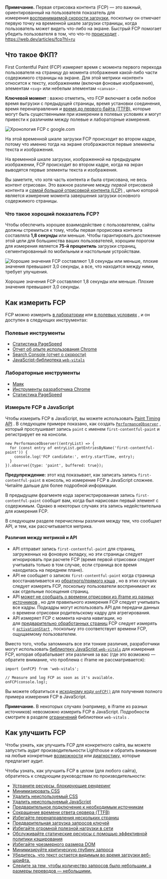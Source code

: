 **Примечание.** Первая отрисовка контента (FCP) — это важный, ориентированный на пользователя показатель для измерения [воспринимаемой скорости загрузки,](https://web.dev/articles/user-centric-performance-metrics?hl=ru#types_of_metrics) поскольку он отмечает первую точку на временной шкале загрузки страницы, когда пользователь может видеть что-либо на экране. Быстрый FCP помогает убедить пользователя в том, что что-то [происходит](https://web.dev/articles/user-centric-performance-metrics?hl=ru#defining_metrics) .
https://web.dev/articles/fcp?hl=ru
## Что такое ФКП?

First Contentful Paint (FCP) измеряет время с момента первого перехода пользователя на страницу до момента отображения какой-либо части содержимого страницы на экране. Для этой метрики «контент» относится к тексту, изображениям (включая фоновые изображения), элементам `<svg>` или небелым элементам `<canvas>` .

**Ключевой момент** : важно отметить, что FCP включает в себя любое время выгрузки с предыдущей страницы, время установки соединения, время перенаправления и [время до первого байта (TTFB),](https://web.dev/articles/ttfb?hl=ru) которые могут быть существенными при измерении в полевых условиях и могут привести к различиям между полевые и лабораторные измерения.

![Хронология FCP с google.com](https://web.dev/static/articles/fcp/image/fcp-timeline-googlecom.png?hl=ru)

На этой временной шкале загрузки FCP происходит во втором кадре, потому что именно тогда на экране отображаются первые элементы текста и изображения.

На временной шкале загрузки, изображенной на предыдущем изображении, FCP происходит во втором кадре, когда на экран выводятся первые элементы текста и изображения.

Вы заметите, что хотя часть контента и была отрисована, не весь контент отрисован. Это важное различие между _первой_ отрисовкой контента и [_самой большой_ отрисовкой контента (LCP)](https://web.dev/articles/lcp?hl=ru) , целью которой является измерение момента завершения загрузки основного содержимого страницы.

### Что такое хороший показатель FCP?

Чтобы обеспечить хорошее взаимодействие с пользователем, сайты должны стремиться к тому, чтобы первая прорисовка контента составляла **1,8 секунды** или меньше. Чтобы гарантировать достижение этой цели для большинства ваших пользователей, хорошим порогом для измерения является **75-й процентиль** загрузки страниц, сегментированный по мобильным и настольным устройствам.

![Хорошие значения FCP составляют 1,8 секунды или меньше, плохие значения превышают 3,0 секунды, а все, что находится между ними, требует улучшения.](https://web.dev/static/articles/fcp/image/good-fcp-values-are-18-s-421f9e1a2cc56.svg?hl=ru)

Хорошие значения FCP составляют 1,8 секунды или меньше. Плохие значения превышают 3,0 секунды.

## Как измерить FCP

FCP можно измерить [в лаборатории](https://web.dev/articles/user-centric-performance-metrics?hl=ru#lab) или [в полевых условиях](https://web.dev/articles/user-centric-performance-metrics?hl=ru#field) , и он доступен в следующих инструментах:

### Полевые инструменты

- [Статистика PageSpeed](https://pagespeed.web.dev/?hl=ru)
- [Отчет об опыте использования Chrome](https://developer.chrome.com/docs/crux?hl=ru)
- [Search Console (отчет о скорости)](https://webmasters.googleblog.com/2019/11/search-console-speed-report.html)
- [JavaScript-библиотека `web-vitals`](https://github.com/GoogleChrome/web-vitals)

### Лабораторные инструменты

- [Маяк](https://developer.chrome.com/docs/lighthouse/overview?hl=ru)
- [Инструменты разработчика Chrome](https://developer.chrome.com/docs/devtools?hl=ru)
- [Статистика PageSpeed](https://pagespeed.web.dev/?hl=ru)

### Измерьте FCP в JavaScript

Чтобы измерить FCP в JavaScript, вы можете использовать [Paint Timing API](https://w3c.github.io/paint-timing/) . В следующем примере показано, как создать [`PerformanceObserver`](https://developer.mozilla.org/docs/Web/API/PerformanceObserver) , который прослушивает запись `paint` с именем `first-contentful-paint` и регистрирует ее на консоли.

```
new PerformanceObserver((entryList) => {
  for (const entry of entryList.getEntriesByName('first-contentful-paint')) {
    console.log('FCP candidate:', entry.startTime, entry);
  }
}).observe({type: 'paint', buffered: true});
```

**Предупреждение:** этот код показывает, как записать запись `first-contentful-paint` в консоль, но измерение FCP в JavaScript сложнее. Читайте дальше для более подробной информации.

В предыдущем фрагменте кода зарегистрированная запись `first-contentful-paint` сообщит вам, когда был нарисован первый элемент с содержимым. Однако в некоторых случаях эта запись недействительна для измерения FCP.

В следующем разделе перечислены различия между тем, что сообщает API, и тем, как рассчитывается метрика.

#### Различия между метрикой и API

- API отправит запись `first-contentful-paint` для страниц, загруженных на фоновую вкладку, но эти страницы следует игнорировать при расчете FCP (время первой отрисовки следует учитывать только в том случае, если страница все время находилась на переднем плане).
- API не сообщает о записях `first-contentful-paint` когда страница восстанавливается из [обратного/прямого кэша](https://web.dev/articles/bfcache?hl=ru#impact_on_core_web_vitals) , но в этих случаях следует измерять FCP, поскольку пользователи воспринимают их как отдельные посещения страниц.
- API [может не сообщать о времени отрисовки из iframe из разных источников](https://w3c.github.io/paint-timing/#:%7E:text=cross-origin%20iframes) , но для правильного измерения FCP следует учитывать все кадры. Подкадры могут использовать API для передачи данных о времени отрисовки родительскому кадру для агрегирования.
- API измеряет FCP с момента начала навигации, но для [предварительно обработанных страниц](https://developer.chrome.com/docs/web-platform/prerender-pages?hl=ru) FCP следует измерять с [`activationStart`](https://developer.mozilla.org/docs/Web/API/PerformanceNavigationTiming/activationStart) , поскольку это соответствует времени FCP, ощущаемому пользователем.

Вместо того, чтобы запоминать все эти тонкие различия, разработчики могут использовать [библиотеку JavaScript `web-vitals`](https://github.com/GoogleChrome/web-vitals) для измерения FCP, которая обрабатывает эти различия за вас (где это возможно — обратите внимание, что проблема с iframe не рассматривается):

```
import {onFCP} from 'web-vitals';

// Measure and log FCP as soon as it's available.
onFCP(console.log);
```

Вы можете обратиться к [исходному коду `onFCP()`](https://github.com/GoogleChrome/web-vitals/blob/main/src/onFCP.ts) для получения полного примера измерения FCP в JavaScript.

**Примечание.** В некоторых случаях (например, в iframe из разных источников) невозможно измерить FCP в JavaScript. Подробности смотрите в разделе [ограничений](https://github.com/GoogleChrome/web-vitals#limitations) библиотеки `web-vitals` .

## Как улучшить FCP

Чтобы узнать, как улучшить FCP для конкретного сайта, вы можете запустить аудит производительности Lighthouse и обратить внимание на любые конкретные [возможности](https://developer.chrome.com/docs/lighthouse/performance/?hl=ru#opportunities) или [диагностику,](https://developer.chrome.com/docs/lighthouse/performance/?hl=ru#diagnostics) которые предлагает аудит.

Чтобы узнать, как улучшить FCP в целом (для любого сайта), обратитесь к следующим руководствам по производительности:

- [Устраните ресурсы, блокирующие рендеринг](https://developer.chrome.com/docs/lighthouse/performance/render-blocking-resources?hl=ru)
- [Минимизировать CSS](https://developer.chrome.com/docs/lighthouse/performance/unminified-css?hl=ru)
- [Удалить неиспользуемый CSS](https://developer.chrome.com/docs/lighthouse/performance/unused-css-rules?hl=ru)
- [Удалить неиспользуемый JavaScript](https://developer.chrome.com/docs/lighthouse/performance/unused-javascript?hl=ru)
- [Предварительное подключение к необходимым источникам](https://developer.chrome.com/docs/lighthouse/performance/uses-rel-preconnect?hl=ru)
- [Сокращение времени ответа сервера (TTFB)](https://web.dev/articles/ttfb?hl=ru)
- [Избегайте перенаправления нескольких страниц](https://developer.chrome.com/docs/lighthouse/performance/redirects?hl=ru)
- [Предварительная загрузка запросов ключей](https://developer.chrome.com/docs/lighthouse/performance/uses-rel-preload?hl=ru)
- [Избегайте огромной полезной нагрузки в сети](https://developer.chrome.com/docs/lighthouse/performance/total-byte-weight?hl=ru)
- [Обслуживайте статические ресурсы с помощью эффективной политики кэширования](https://developer.chrome.com/docs/lighthouse/performance/uses-long-cache-ttl?hl=ru)
- [Избегайте чрезмерного размера DOM](https://developer.chrome.com/docs/lighthouse/performance/dom-size?hl=ru)
- [Минимизируйте критическую глубину запроса](https://developer.chrome.com/docs/lighthouse/performance/critical-request-chains?hl=ru)
- [Убедитесь, что текст остается видимым во время загрузки веб-шрифта.](https://developer.chrome.com/docs/lighthouse/performance/font-display?hl=ru)
- [Следите за тем, чтобы количество запросов было небольшим, а размеры переводов — небольшими.](https://developer.chrome.com/docs/lighthouse/performance/resource-summary?hl=ru)
